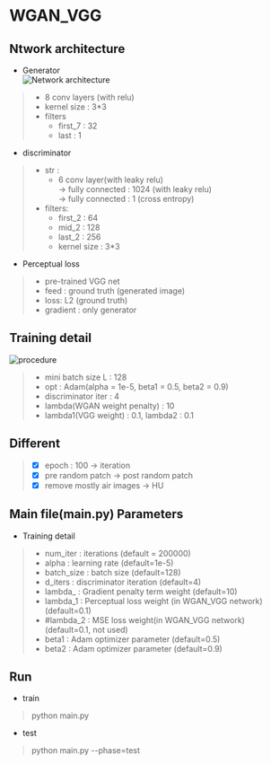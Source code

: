 # WGAN_VGG
## Ntwork architecture
* Generator  
![Network architecture](https://github.com/hyeongyuy/ct-denoising/blob/master/WGAN_VGG/img/network.jpg)  
> * 8 conv layers (with relu)
> * kernel size : 3*3 
> * filters 
>   * first_7 : 32
>   * last : 1
* discriminator
> * str :  
>   * 6 conv layer(with leaky relu)  
>   -> fully connected : 1024 (with leaky relu)  
>   -> fully connected : 1 (cross entropy)  
> * filters:
>   * first_2 : 64
>   * mid_2 : 128
>   * last_2  : 256
>   * kernel size : 3*3
* Perceptual loss
> * pre-trained VGG net
> * feed : ground truth (generated image)
> * loss: L2 (ground truth)
> * gradient : only generator
## Training detail  
![procedure](https://github.com/hyeongyuy/ct-denoising/blob/master/WGAN_VGG/img/procedure.jpg)  
> * mini batch size L : 128
> * opt : Adam(alpha = 1e-5, beta1 = 0.5, beta2 = 0.9)
> * discriminator iter : 4
> * lambda(WGAN weight penalty) : 10
> * lambda1(VGG weight) : 0.1, lambda2 : 0.1
## Different
> * [X] epoch : 100  -> iteration
> * [X] pre random patch -> post random patch
> * [X] remove mostly air images  ->  HU

## Main file(main.py) Parameters
* Training detail
> * num_iter : iterations (default = 200000)
> * alpha : learning rate (default=1e-5)
> * batch_size : batch size (default=128)
> * d_iters : discriminator iteration (default=4)
> * lambda_ : Gradient penalty term weight (default=10)
> * lambda_1 : Perceptual loss weight (in WGAN_VGG network) (default=0.1)
> * #lambda_2 : MSE loss weight(in WGAN_VGG network) (default=0.1, not used)
> * beta1 : Adam optimizer parameter (default=0.5)
> * beta2 : Adam optimizer parameter (default=0.9)

## Run
* train
> python main.py
* test
> python main.py --phase=test